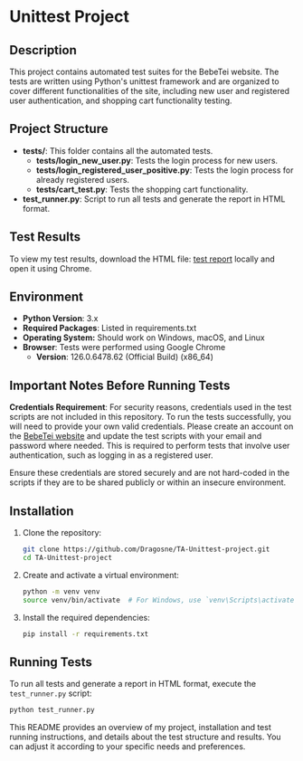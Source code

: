 # Unittest Project

## Description

This project contains automated test suites for the BebeTei website. The tests are written using Python's unittest framework and are organized to cover different functionalities of the site, including new user and registered user authentication, and shopping cart functionality testing.

## Project Structure

- **tests/**: This folder contains all the automated tests.
  - **tests/login_new_user.py**: Tests the login process for new users.
  - **tests/login_registered_user_positive.py**: Tests the login process for already registered users.
  - **tests/cart_test.py**: Tests the shopping cart functionality.
- **test_runner.py**: Script to run all tests and generate the report in HTML format.
    
## Test Results

To view my test results, download the HTML file: [test report](https://github.com/Dragosne/TA-Unittest-project/blob/main/Test%20Result_2024-05-21_15-43-58.html) locally and open it using Chrome.

## Environment
- **Python Version**: 3.x
- **Required Packages**: Listed in requirements.txt
- **Operating System:** Should work on Windows, macOS, and Linux
- **Browser**: Tests were performed using Google Chrome
  - **Version**: 126.0.6478.62 (Official Build) (x86_64)

## Important Notes Before Running Tests

**Credentials Requirement**: For security reasons, credentials used in the test scripts are not included in this repository. 
To run the tests successfully, you will need to provide your own valid credentials. 
Please create an account on the [BebeTei website](https://comenzi.bebetei.ro/) and update the test scripts with your email and password where needed. 
This is required to perform tests that involve user authentication, such as logging in as a registered user.

Ensure these credentials are stored securely and are not hard-coded in the scripts if they are to be shared publicly or within an insecure environment.

## Installation

1. Clone the repository:
    ```bash
    git clone https://github.com/Dragosne/TA-Unittest-project.git
    cd TA-Unittest-project
    ```

2. Create and activate a virtual environment:
    ```bash
    python -m venv venv
    source venv/bin/activate  # For Windows, use `venv\Scripts\activate`
    ```

3. Install the required dependencies:
    ```bash
    pip install -r requirements.txt
    ```

## Running Tests

To run all tests and generate a report in HTML format, execute the `test_runner.py` script:

```bash
python test_runner.py
```
This README provides an overview of my project, installation and test running instructions, and details about the test structure and results. You can adjust it according to your specific needs and preferences.
